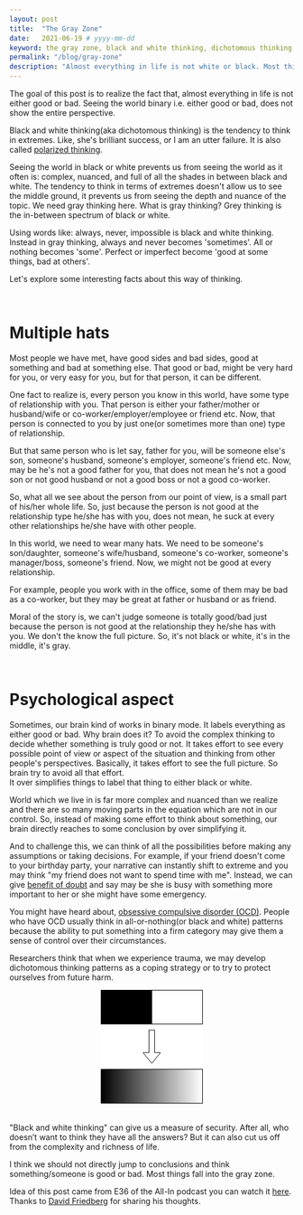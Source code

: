 ```yaml
---
layout: post
title:  "The Gray Zone"
date:   2021-06-19 # yyyy-mm-dd
keyword: the gray zone, black and white thinking, dichotomous thinking, polarized thinking, life is not black or white, psychology   
permalink: "/blog/gray-zone"
description: "Almost everything in life is not white or black. Most things fall into the gray zone. Everything has good part and bad part."
---
```


The goal of this post is to realize the fact that, almost everything in life is not either good or bad. Seeing the world binary i.e. either good or bad, does not show the entire perspective.

Black and white thinking(aka dichotomous thinking) is the tendency to think in extremes. Like, she's brilliant success, or I am an utter failure. It is also called [polarized thinking](https://www.alleydog.com/glossary/definition.php?term=Polarized+Thinking).

Seeing the world in black or white prevents us from seeing the world as it often is: complex, nuanced, and full of all the shades in between black and white. The tendency to think in terms of extremes doesn't allow us to see the middle ground, it prevents us from seeing the depth and nuance of the topic. We need gray thinking here. What is gray thinking? Grey thinking is the in-between spectrum of black or white.

Using words like: always, never, impossible is black and white thinking. Instead in gray thinking, always and never becomes 'sometimes'. All or nothing becomes 'some'. Perfect or imperfect become 'good at some things, bad at others'.

Let's explore some interesting facts about this way of thinking.

<br/>

# Multiple hats

Most people we have met, have good sides and bad sides, good at something and bad at something else. That good or bad, might be very hard for you, or very easy for you, but for that person, it can be different. 

One fact to realize is, every person you know in this world, have some type of relationship with you. That person is either your father/mother or husband/wife or co-worker/employer/employee or friend etc. Now, that person is connected to you by just one(or sometimes more than one) type of relationship. 

But that same person who is let say, father for you, will be someone else's son, someone's husband, someone's employer, someone's friend etc. Now, may be he's not a good father for you, that does not mean he's not a good son or not good husband or not a good boss or not a good co-worker.

So, what all we see about the person from our point of view, is a small part of his/her whole life. So, just because the person is not good at the relationship type he/she has with you, does not mean, he suck at every other relationships he/she have with other people.  

In this world, we need to wear many hats. We need to be someone's son/daughter, someone's wife/husband, someone's co-worker, someone's manager/boss, someone's friend. Now, we might not be good at every relationship.

For example, people you work with in the office, some of them may be bad as a co-worker, but they may be great at father or husband or as friend.  

Moral of the story is, we can't judge someone is totally good/bad just because the person is not good at the relationship they he/she has with you. We don't the know the full picture. So, it's not black or white, it's in the middle, it's gray.

<br/>

# Psychological aspect 

Sometimes, our brain kind of works in binary mode. It labels everything as either good or bad. Why brain does it? To avoid the complex thinking to decide whether something is truly good or not. It takes effort to see every possible point of view or aspect of the situation and thinking from other people's perspectives. Basically, it takes effort to see the full picture. So brain try to avoid all that effort.  
It over simplifies things to label that thing to either black or white.

World which we live in is far more complex and nuanced than we realize and there are so many moving parts in the equation which are not in our control. So, instead of making some effort to think about something, our brain directly reaches to some conclusion by over simplifying it.

And to challenge this, we can think of all the possibilities before making any assumptions or taking decisions. For example, if your friend doesn't come to your birthday party, your narrative can instantly shift to extreme and you may think "my friend does not want to spend time with me". Instead, we can give [benefit of doubt](https://prashantkikani.com/blog/benefit-of-doubt) and say may be she is busy with something more important to her or she might have some emergency.

You might have heard about, [obsessive compulsive disorder (OCD)](https://www.healthline.com/health/ocd/social-signs#symptoms). People who have OCD usually think in all-or-nothing(or black and white) patterns because the ability to put something into a firm category may give them a sense of control over their circumstances.

Researchers think that when we experience trauma, we may develop dichotomous thinking patterns as a coping strategy or to try to protect ourselves from future harm.

<center><img src="../assets/black-white-gray.png"/></center>  
<br/>

"Black and white thinking" can give us a measure of security. After all, who doesn’t want to think they have all the answers? But it can also cut us off from the complexity and richness of life.

I think we should not directly jump to conclusions and think something/someone is good or bad. Most things fall into the gray zone.

Idea of this post came from E36 of the All-In podcast you can watch it [here](https://youtu.be/6uUkIUgX1NY?t=4047). Thanks to [David Friedberg](https://twitter.com/friedberg) for sharing his thoughts.

